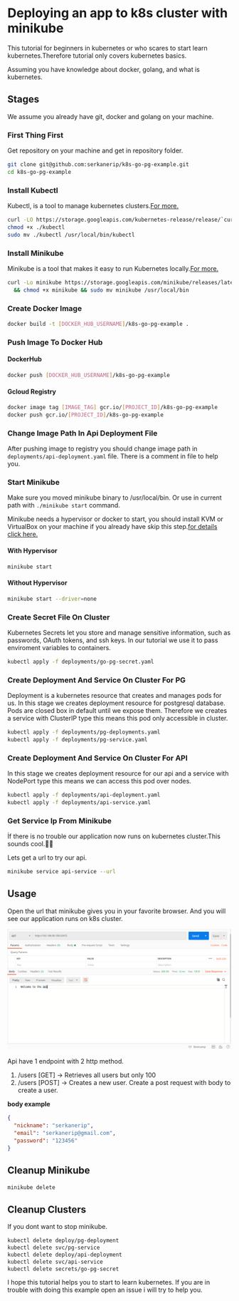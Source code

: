 # Deploying an app to k8s cluster with minikube

This tutorial for beginners in kubernetes or who scares to start learn kubernetes.Therefore tutorial only covers kubernetes basics.

Assuming you have knowledge about docker, golang, and what is kubernetes.

## Stages

We assume you already have git, docker and golang on your machine.

### First Thing First

Get repository on your machine and get in repository folder.

```bash
git clone git@github.com:serkanerip/k8s-go-pg-example.git
cd k8s-go-pg-example
```

### Install Kubectl

Kubectl, is a tool to manage kubernetes clusters.[For more.](https://kubernetes.io/docs/reference/kubectl/overview/)

```bash
curl -LO https://storage.googleapis.com/kubernetes-release/release/`curl -s https://storage.googleapis.com/kubernetes-release/release/stable.txt`/bin/linux/amd64/kubectl
chmod +x ./kubectl
sudo mv ./kubectl /usr/local/bin/kubectl
```

### Install Minikube

Minikube is a tool that makes it easy to run Kubernetes locally.[For more.](https://kubernetes.io/docs/setup/learning-environment/minikube/)

```bash
curl -Lo minikube https://storage.googleapis.com/minikube/releases/latest/minikube-linux-amd64 \
  && chmod +x minikube && sudo mv minikube /usr/local/bin
```

### Create Docker Image

```bash
docker build -t [DOCKER_HUB_USERNAME]/k8s-go-pg-example .
```

### Push Image To Docker Hub

#### DockerHub

```bash
docker push [DOCKER_HUB_USERNAME]/k8s-go-pg-example
```

#### Gcloud Registry

```bash
docker image tag [IMAGE_TAG] gcr.io/[PROJECT_ID]/k8s-go-pg-example
docker push gcr.io/[PROJECT_ID]/k8s-go-pg-example
```

### Change Image Path In Api Deployment File

After pushing image to registry you should change image path in `deployments/api-deployment.yaml` file. There is a comment in file to help you.

### Start Minikube

Make sure you moved minikube binary to /usr/local/bin. Or use in current path with `./minikube start` command.

Minikube needs a hypervisor or docker to start, you should install KVM or VirtualBox on your machine if you already have skip this step.[for details click here.](https://kubernetes.io/docs/tasks/tools/install-minikube/)

#### With Hypervisor

```bash
minikube start
```

#### Without Hypervisor

```bash
minikube start --driver=none
```

### Create Secret File On Cluster

Kubernetes Secrets let you store and manage sensitive information, such as passwords, OAuth tokens, and ssh keys. In our tutorial we use it to pass enviroment variables to containers.

```bash
kubectl apply -f deployments/go-pg-secret.yaml
```

### Create Deployment And Service On Cluster For PG

Deployment is a kubernetes resource that creates and manages pods for us. In this stage we creates deployment resource for postgresql database. Pods are closed box in default until we expose them. Therefore we creates a service with ClusterIP type this means this pod only accessible in cluster.

```bash
kubectl apply -f deployments/pg-deployments.yaml
kubectl apply -f deployments/pg-service.yaml
```

### Create Deployment And Service On Cluster For API

In this stage we creates deployment resource for our api and a service with NodePort type this means we can access this pod over nodes.

```bash
kubectl apply -f deployments/api-deployment.yaml
kubectl apply -f deployments/api-service.yaml
```

### Get Service Ip From Minikube

İf there is no trouble our application now runs on kubernetes cluster.This sounds cool.🎉🎉

Lets get a url to try our api.

```bash
minikube service api-service --url
```

## Usage

Open the url that minikube gives you in your favorite browser. And you will see our application runs on k8s cluster.

![](./assets/ss.png)

Api have 1 endpoint with 2 http method.

1. /users [GET] -> Retrieves all users but only 100
2. /users [POST] -> Creates a new user. Create a post request with body to create a user.

**body example**

```json
{
  "nickname": "serkanerip",
  "email": "serkanerip@gmail.com",
  "password": "123456"
}
```

## Cleanup Minikube

```
minikube delete
```

## Cleanup Clusters

If you dont want to stop minikube.

```
kubectl delete deploy/pg-deployment
kubectl delete svc/pg-service
kubectl delete deploy/api-deployment
kubectl delete svc/api-service
kubectl delete secrets/go-pg-secret
```

I hope this tutorial helps you to start to learn kubernetes. If you are in trouble with doing this example open an issue i will try to help you.

